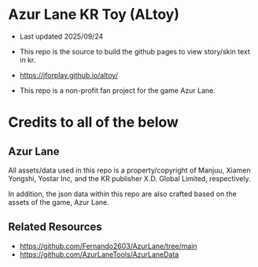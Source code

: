 # Azur Lane KR Toy (ALtoy)
- Last updated 2025/09/24
- This repo is the source to build the github pages to view story/skin text in kr.
- https://jforplay.github.io/altoy/

- This repo is a non-profit fan project for the game Azur Lane.

# Credits to all of the below
## Azur Lane
All assets/data used in this repo is a property/copyright of Manjuu, Xiamen Yongshi, Yostar Inc, and the KR publisher X.D. Global Limited, respectively.

In addition, the json data within this repo are also crafted based on the assets of the game, Azur Lane.

## Related Resources
- https://github.com/Fernando2603/AzurLane/tree/main
- https://github.com/AzurLaneTools/AzurLaneData
